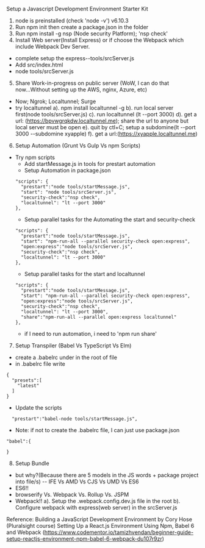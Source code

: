 Setup a Javascript Development Environment Starter Kit

1. node is preinstalled (check 'node -v') v6.10.3
2. Run npm init then create a package.json in the folder
3. Run npm install -g nsp (Node security Platform); 'nsp check'
4. Install Web server(Install Express) or if choose the Webpack which include Webpack Dev Server.
* complete setup the express--tools/srcServer.js
* Add src/index.html
* node tools/srcServer.js
5. Share Work-in-progress on public server (WoW, I can do that now...Without setting up the AWS, nginx, Azure, etc)
* Now; Ngrok; Localtunnel; Surge
* try localtunnel
    a). npm install localtunnel -g
    b). run local server first(node tools/srcServer.js)
    c). run localtunnel (lt --port 3000)
    d). get a url: (https://bpvwgrqkdw.localtunnel.me); share the url to anyone but local server must be open
    e). quit by ctl+C; setup a subdomine(lt --port 3000 --subdomine xyapple)
    f). get a url:(https://xyapple.localtunnel.me)
6. Setup Automation (Grunt Vs Gulp Vs npm Scripts)
* Try npm scripts
    - Add startMessage.js in tools for prestart automation
    - Setup Automation in package.json
    ```
    "scripts": {
      "prestart":"node tools/startMessage.js",
      "start": "node tools/srcServer.js",
      "security-check":"nsp check",
      "localtunnel": "lt --port 3000"
    },
    ```
    - Setup parallel tasks for the Automating the start and security-check
    ```
    "scripts": {
      "prestart":"node tools/startMessage.js",
      "start": "npm-run-all --parallel security-check open:express",
      "open:express":"node tools/srcServer.js",
      "security-check":"nsp check",
      "localtunnel": "lt --port 3000"
    },
    ```
    - Setup parallel tasks for the start and localtunnel
    ```
    "scripts": {
      "prestart":"node tools/startMessage.js",
      "start": "npm-run-all --parallel security-check open:express",
      "open:express":"node tools/srcServer.js",
      "security-check":"nsp check",
      "localtunnel": "lt --port 3000",
      "share":"npm-run-all --parallel open:express localtunnel"
    },
    ```
    - if I need to run automation, i need to 'npm run share'
7. Setup Transpiler (Babel Vs TypeScript Vs Elm)
* create a .babelrc under in the root of file
* in .babelrc file write
```
{
  "presets":[
    "latest"
  ]
}
```
* Update the scripts
```
  "prestart":"babel-node tools/startMessage.js",
```
* Note: if not to create the .babelrc file, I can just use package.json
```
"babel":{

}
```
8. Setup Bundle
* but why?(Because there are 5 models in the JS words + package project into file/s)
-- IFE Vs AMD Vs CJS Vs UMD Vs ES6
* ES6!!
* browserify Vs. Webpack Vs. Rollup Vs. JSPM
* Webpack!!
  a). Setup the .webpack.config.dev.js file in the root
  b). Configure webpack with express(web server) in the srcServer.js


Reference:
Building a JavaScript Development Environment by Cory Hose (Pluralsight course)
Setting Up a React.js Environment Using Npm, Babel 6 and Webpack (https://www.codementor.io/tamizhvendan/beginner-guide-setup-reactjs-environment-npm-babel-6-webpack-du107r9zr)
